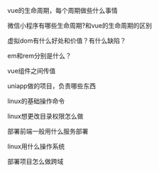 vue的生命周期，每个周期做些什么事情

微信小程序有哪些生命周期?和vue的生命周期的区别

虚拟dom有什么好处和价值？有什么缺陷？

em和rem分别是什么？

vue组件之间传值

uniapp做的项目，负责哪些东西

linux的基础操作命令

linux想更改目录权限怎么做

部署前端一般用什么服务部署

linux用什么操作系统

部署项目怎么做跨域

